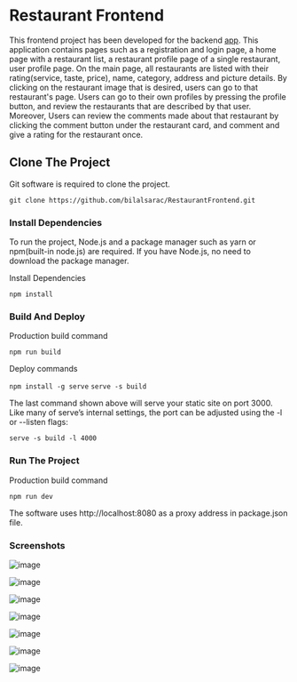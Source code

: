 # Restaurant Frontend

This frontend project has been developed for the backend [app](https://github.com/bilalsarac/RestaurantBackend). This application contains pages such as a registration and login page, a home page with a restaurant list, a restaurant profile page of a single restaurant, user profile page. On the main page, all restaurants are listed with their rating(service, taste, price), name, category, address and picture details. By clicking on the restaurant image that is desired, users can go to that restaurant's page. Users can go to their own profiles by pressing the profile button, and review the restaurants that are described by that user. Moreover, Users can review the comments made about that restaurant by clicking the comment button under the restaurant card, and comment and give a rating for the restaurant once. 


## Clone The Project

Git software is required to clone the project.

`git clone https://github.com/bilalsarac/RestaurantFrontend.git`

### Install Dependencies

To run the project, Node.js and a package manager such as yarn or npm(built-in node.js) are required. If you have Node.js, no need to download the package manager.

Install Dependencies

`npm install`

### Build And Deploy

Production build command

`npm run build`

Deploy commands

`npm install -g serve`
`serve -s build`

The last command shown above will serve your static site on port 3000. Like many of serve’s internal settings, the port can be adjusted using the -l or --listen flags:

`serve -s build -l 4000`

### Run The Project
Production build command

`npm run dev`

The software uses http://localhost:8080 as a proxy address in package.json file.

### Screenshots
![image](https://github.com/bilalsarac/RestaurantFrontend/assets/80422331/1659ee43-588f-442b-a81f-6caab439f8e1)

![image](https://github.com/bilalsarac/RestaurantFrontend/assets/80422331/47b8d41f-ca98-4efa-bfdb-0924f522f1bf)

![image](https://github.com/bilalsarac/RestaurantFrontend/assets/80422331/8c66f272-0a6d-4d81-8207-4e47238a47a6)

![image](https://github.com/bilalsarac/RestaurantFrontend/assets/80422331/b8bd932b-df0b-46a8-85e8-fc16730b141d)

![image](https://github.com/bilalsarac/RestaurantFrontend/assets/80422331/56b33166-ac84-489d-a9fa-510c9fc964a9)

![image](https://github.com/bilalsarac/RestaurantFrontend/assets/80422331/29724812-3dbb-44aa-9d06-e76bc1ba6eaf)

![image](https://github.com/bilalsarac/RestaurantFrontend/assets/80422331/bf95b1dc-b5b3-4ef3-9d8d-de72e51c3f27)

